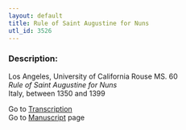 ```yaml
---
layout: default
title: Rule of Saint Augustine for Nuns
utl_id: 3526
---
```


###  Description:

Los Angeles, University of California Rouse MS. 60<br>
_Rule of Saint Augustine for Nuns_<br>
Italy, between 1350 and 1399

Go to [Transcription](https://centerfordigitalhumanities.github.io/Newberry-Italian-paleography/transcription/309)<br>
Go to [Manuscript](https://centerfordigitalhumanities.github.io/Newberry-Italian-paleography/www/record.html?id=309) page <br>
